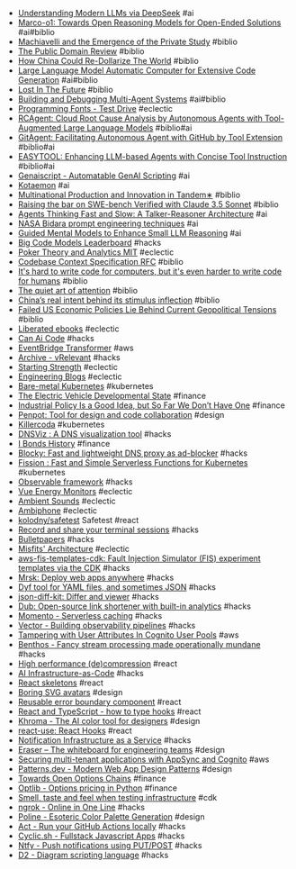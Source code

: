 - [Understanding Modern LLMs via DeepSeek](https://planetbanatt.net/articles/deepseek.html) #ai
- [Marco-o1: Towards Open Reasoning Models for Open-Ended Solutions](https://arxiv.org/pdf/2411.14405) #ai#biblio
- [Machiavelli and the Emergence of the Private Study](https://publicdomainreview.org/essay/machiavelli-and-the-emergence-of-the-private-study/) #biblio
- [The Public Domain Review](https://publicdomainreview.org/) #biblio
- [How China Could Re-Dollarize The World](https://indi.ca/how-china-starts-printing-usd/) #biblio
- [Large Language Model Automatic Computer for Extensive Code Generation](https://arxiv.org/pdf/2310.02003) #ai#biblio
- [Lost In The Future](https://www.wheresyoured.at/lost-in-the-future/) #biblio
- [Building and Debugging Multi-Agent Systems](https://www.microsoft.com/en-us/research/uploads/prod/2024/08/AutoGen_Studio-12.pdf) #ai#biblio
- [Programming Fonts - Test Drive](https://www.programmingfonts.org/) #eclectic
- [RCAgent: Cloud Root Cause Analysis by Autonomous Agents with Tool-Augmented Large Language Models](https://arxiv.org/abs/2310.16340) #biblio#ai
- [GitAgent: Facilitating Autonomous Agent with GitHub by Tool Extension](https://arxiv.org/abs/2312.17294) #biblio#ai
- [EASYTOOL: Enhancing LLM-based Agents with Concise Tool Instruction](https://arxiv.org/abs/2401.06201) #biblio#ai
- [Genaiscript - Automatable GenAI Scripting](https://github.com/microsoft/genaiscript) #ai
- [Kotaemon](https://github.com/Cinnamon/kotaemon) #ai
- [Multinational Production and Innovation in Tandem∗](https://www.freit.org/EIIT/2023/selected/liu.pdf) #biblio
- [Raising the bar on SWE-bench Verified with Claude 3.5 Sonnet](https://www.anthropic.com/research/swe-bench-sonnet) #biblio
- [Agents Thinking Fast and Slow: A Talker-Reasoner Architecture](https://arxiv.org/abs/2410.08328) #ai
- [NASA Bidara prompt engineering techniques](https://freedium.cfd/https://mychen76.medium.com/nasa-bidara-bot-inspired-prompt-engineering-techniques-74107e11a32e) #ai
- [Guided Mental Models to Enhance Small LLM Reasoning](https://freedium.cfd/https://mychen76.medium.com/intuitive-thinker-introducing-guided-mental-models-to-enhance-small-llm-reasoning-13fd1b3dc353) #ai
- [Big Code Models Leaderboard](https://huggingface.co/spaces/bigcode/bigcode-models-leaderboard) #hacks
- [Poker Theory and Analytics MIT](https://ocw.mit.edu/courses/15-s50-poker-theory-and-analytics-january-iap-2015/video_galleries/lecture-videos/) #eclectic
- [Codebase Context Specification RFC](https://agenticinsights.substack.com/p/codebase-context-specification-rfc) #biblio
- [It's hard to write code for computers, but it's even harder to write code for humans](https://erikbern.com/2024/09/27/its-hard-to-write-code-for-humans.html) #biblio
- [The quiet art of attention](https://billwear.github.io/art-of-attention.html) #biblio
- [China’s real intent behind its stimulus inflection](https://www.ft.com/content/008443cd-bb44-4b4f-b60e-17894fdba221) #biblio
- [Failed US Economic Policies Lie Behind Current Geopolitical Tensions](https://roburie.substack.com/p/failed-us-economic-policies-lie-behind) #biblio
- [Liberated ebooks](https://standardebooks.org) #eclectic
- [Can Ai Code](https://huggingface.co/spaces/mike-ravkine/can-ai-code-results) #hacks
- [EventBridge Transformer](https://eventbridge-transformer.vercel.app/) #aws
- [Archive - vRelevant](https://vrelevant.net/archive/) #hacks
- [Starting Strength](https://www.athlegan.com/starting-strength) #eclectic
- [Engineering Blogs](https://engineeringblogs.xyz/) #eclectic
- [Bare-metal Kubernetes](https://datavirke.dk/posts/bare-metal-kubernetes-part-1-talos-on-hetzner/) #kubernetes
- [The Electric Vehicle Developmental State](https://www.phenomenalworld.org/analysis/byd/) #finance
- [Industrial Policy Is a Good Idea, but So Far We Don’t Have One](https://www.ineteconomics.org/perspectives/blog/industrial-policy-is-a-good-idea-but-so-far-we-dont-have-one) #finance
- [Penpot: Tool for design and code collaboration](https://github.com/penpot/penpot) #design
- [Killercoda](https://killercoda.com/playgrounds/) #kubernetes
- [DNSViz : A DNS visualization tool](https://dnsviz.net/) #hacks
- [I Bonds History](http://eyebonds.info/ibonds/index.html) #finance
- [Blocky: Fast and lightweight DNS proxy as ad-blocker](https://github.com/0xERR0R/blocky) #hacks
- [Fission : Fast and Simple Serverless Functions for Kubernetes](https://github.com/fission/fission) #kubernetes
- [Observable framework](https://github.com/observablehq/framework) #hacks
- [Vue Energy Monitors](https://www.emporiaenergy.com/energy-monitors/) #eclectic
- [Ambient Sounds](https://mynoise.net/index.php) #eclectic
- [Ambiphone](https://ambiph.one/) #eclectic
- [kolodny/safetest](https://github.com/kolodny/safetest) Safetest #react
- [Record and share your terminal sessions](https://asciinema.org/) #hacks
- [Bulletpapers](https://www.bulletpapers.ai/) #hacks
- [Misfits' Architecture](https://misfitsarchitecture.com/) #eclectic
- [aws-fis-templates-cdk: Fault Injection Simulator (FIS) experiment templates via the CDK](https://github.com/adhorn/aws-fis-templates-cdk) #hacks
- [Mrsk: Deploy web apps anywhere](https://github.com/mrsked/mrsk) #hacks
- [Dyf tool for YAML files, and sometimes JSON](https://github.com/homeport/dyff) #hacks
- [json-diff-kit: Differ and viewer](https://github.com/RexSkz/json-diff-kit) #hacks
- [Dub: Open-source link shortener with built-in analytics](https://github.com/steven-tey/dub) #hacks
- [Momento - Serverless caching](https://www.gomomento.com/) #hacks
- [Vector - Building observability pipelines](https://vector.dev/) #hacks
- [Tampering with User Attributes In Cognito User Pools](https://blog.doyensec.com/2023/01/24/tampering-unrestricted-user-attributes-aws-cognito.html) #aws
- [Benthos - Fancy stream processing made operationally mundane](https://www.benthos.dev/) #hacks
- [High performance (de)compression](https://github.com/101arrowz/fflate) #react
- [AI Infrastructure-as-Code](https://github.com/gofireflyio/aiac) #hacks
- [React skeletons](https://github.com/dvtng/react-loading-skeleton) #react
- [Boring SVG avatars](https://github.com/boringdesigners/boring-avatars) #design
- [Reusable error boundary component](https://github.com/bvaughn/react-error-boundary) #react
- [React and TypeScript - how to type hooks](https://devtrium.com/posts/react-typescript-how-to-type-hooks) #react
- [Khroma - The AI color tool for designers](https://www.khroma.co/) #design
- [react-use: React Hooks](https://github.com/streamich/react-use) #react
- [Notification Infrastructure as a Service](https://engagespot.co/) #hacks
- [Eraser – The whiteboard for engineering teams](https://www.eraser.io/home) #design
- [Securing multi-tenant applications with AppSync and Cognito](https://theburningmonk.com/2021/03/how-to-secure-multi-tenant-applications-with-appsync-and-cognito/) #aws
- [Patterns.dev - Modern Web App Design Patterns](https://patterns.dev/) #design
- [Towards Open Options Chains](https://chrischow.github.io/dataandstuff/2022-01-13-open-options-chains-part-i/) #finance
- [Optlib - Options pricing in Python](https://github.com/dbrojas/optlib) #finance
- [Smell, taste and feel when testing infrastructure](https://www.tecracer.com/blog/cdk-cit-part2a/) #cdk
- [ngrok - Online in One Line](https://ngrok.com/) #hacks
- [Poline - Esoteric Color Palette Generation](https://meodai.github.io/poline/) #design
- [Act - Run your GitHub Actions locally](https://github.com/nektos/act) #hacks
- [Cyclic.sh - Fullstack Javascript Apps](https://www.cyclic.sh/) #hacks
- [Ntfy - Push notifications using PUT/POST](https://github.com/binwiederhier/ntfy) #hacks
- [D2 - Diagram scripting language](https://github.com/terrastruct/d2) #hacks

